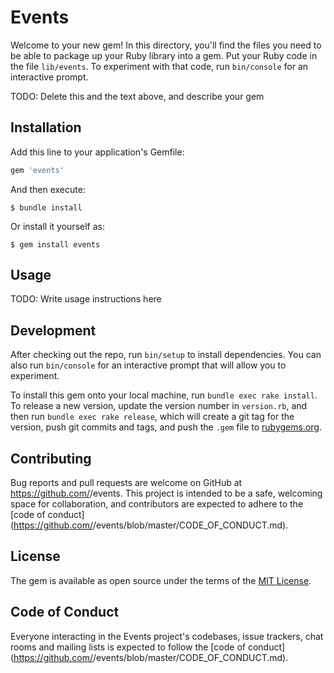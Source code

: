 # Events

Welcome to your new gem! In this directory, you'll find the files you need to be able to package up your Ruby library into a gem. Put your Ruby code in the file `lib/events`. To experiment with that code, run `bin/console` for an interactive prompt.

TODO: Delete this and the text above, and describe your gem

## Installation

Add this line to your application's Gemfile:

```ruby
gem 'events'
```

And then execute:

    $ bundle install

Or install it yourself as:

    $ gem install events

## Usage

TODO: Write usage instructions here

## Development

After checking out the repo, run `bin/setup` to install dependencies. You can also run `bin/console` for an interactive prompt that will allow you to experiment.

To install this gem onto your local machine, run `bundle exec rake install`. To release a new version, update the version number in `version.rb`, and then run `bundle exec rake release`, which will create a git tag for the version, push git commits and tags, and push the `.gem` file to [rubygems.org](https://rubygems.org).

## Contributing

Bug reports and pull requests are welcome on GitHub at https://github.com/<github username>/events. This project is intended to be a safe, welcoming space for collaboration, and contributors are expected to adhere to the [code of conduct](https://github.com/<github username>/events/blob/master/CODE_OF_CONDUCT.md).


## License

The gem is available as open source under the terms of the [MIT License](https://opensource.org/licenses/MIT).

## Code of Conduct

Everyone interacting in the Events project's codebases, issue trackers, chat rooms and mailing lists is expected to follow the [code of conduct](https://github.com/<github username>/events/blob/master/CODE_OF_CONDUCT.md).
